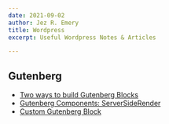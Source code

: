 ```yaml
---
date: 2021-09-02
author: Jez R. Emery
title: Wordpress
excerpt: Useful Wordpress Notes & Articles

---
```

## Gutenberg
* [Two ways to build Gutenberg Blocks](https://jasonbahl.com/2018/11/15/two-ways-to-build-gutenberg-blocks/)
* [Gutenberg Components: ServerSideRender](https://www.ibenic.com/gutenberg-components-server-side-render/)
* [Custom Gutenberg Block](https://deliciousbrains.com/custom-gutenberg-block/)